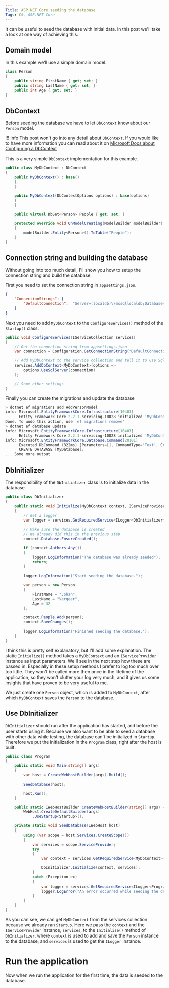 ```yaml
---
Title: ASP.NET Core seeding the database
Tags: C#, ASP.NET Core
---
```


It can be useful to seed the database with initial data. 
In this post we'll take a look at one way of achieving this.

## Domain model

In this example we'll use a simple domain model.

```csharp
class Person
{
    public string FirstName { get; set; }
    public string LastName { get; set; }
    public int Age { get; set; }
}
```

## DbContext

Before seeding the database we have to let `DbContext` know about our `Person` model.

!!! info
    This post won't go into any detail about `DbContext`. 
    If you would like to have more information you can read about it on [Microsoft Docs about Configuring a DbContext](https://docs.microsoft.com/en-us/ef/core/miscellaneous/configuring-dbcontext)

This is a very simple `DbContext` implementation for this example.

```csharp
public class MyDbContext : DbContext
{
    public MyDbContext() : base()
    {
    }

    public MyDbContext(DbContextOptions options) : base(options)
    {
    }

    public virtual DbSet<Person> People { get; set; }

    protected override void OnModelCreating(ModelBuilder modelBuilder)
    {
        modelBuilder.Entity<Person>().ToTable("People");
    }
}
```

## Connection string and building the database

Without going into too much detail, I'll show you how to setup the connection string and build the database.

First you need to set the connection string in `appsettings.json`. 

```json
{
    "ConnectionStrings": {
        "DefaultConnection":  "Server=(localdb)\\mssqllocaldb;Database=MyDatabase;Trusted_Connection=True;MultipleActiveResultSets=true" 
    } 
}
```

Next you need to add `MyDbContext` to the `ConfigureServices()` method of the `Startup()` class.

```csharp
public void ConfigureServices(IServiceCollection services)
{
    // Get the connection string from appsettings.json
    var connection = Configuration.GetConnectionString("DefaultConnection") ?? "testingconnection";

    // Add MyDbContext to the service collection and tell it to use Sql Server as a database provider
    services.AddDbContext<MyDbContext>(options =>
        options.UseSqlServer(connection)
    );

    // Some other settings
}
```

Finally you can create the migrations and update the database

```ps1
> dotnet ef migrations add AddPersonModel
info: Microsoft.EntityFrameworkCore.Infrastructure[10403]
      Entity Framework Core 2.2.1-servicing-10028 initialized 'MyDbContext' using provider 'Microsoft.EntityFrameworkCore.SqlServer' with options: None
Done. To undo this action, use 'ef migrations remove'
> dotnet ef database update
info: Microsoft.EntityFrameworkCore.Infrastructure[10403]
      Entity Framework Core 2.2.1-servicing-10028 initialized 'MyDbContext' using provider 'Microsoft.EntityFrameworkCore.SqlServer' with options: None
info: Microsoft.EntityFrameworkCore.Database.Command[20101]
      Executed DbCommand (322ms) [Parameters=[], CommandType='Text', CommandTimeout='60']
      CREATE DATABASE [MyDatabase];
... Some more output
```

## DbInitializer

The responsibility of the `DbInitializer` class is to initialize data in the database.

```csharp
public class DbInitializer
{
    public static void Initialize(MyDbContext context, IServiceProvider services)
    {
        // Get a logger
        var logger = services.GetRequiredService<ILogger<DbInitializer>>();

        // Make sure the database is created
        // We already did this in the previous step
        context.Database.EnsureCreated();

        if (context.Authors.Any())
        {
            logger.LogInformation("The database was already seeded");
            return;
        }

        logger.LogInformation("Start seeding the database.");

        var person = new Person
        {
            FirstName = "Johan",
            LastName = "Vergeer",
            Age = 32
        };

        context.People.Add(person);
        context.SaveChanges();

        logger.LogInformation("Finished seeding the database.");
    }
}
```

I think this is pretty self explanatory, but I'll add some explanation. 
The static `Initialize()` method takes a `MyDbContext` and an `IServiceProvider` instance as input parameters. 
We'll see in the next step how these are passed in. 
Especially in these setup methods I prefer to log too much over too little. 
They won't be called more then once in the lifetime of the application, 
so they won't clutter your log very much, and it gives us some insights that have proven 
to be very useful to me.

We just create one `Person` object, which is added to `MyDbContext`, 
after which `MyDbContext` saves the `Person` to the database.

## Use DbInitializer

`DbInitializer` should run after the application has started, and before the user starts using it. 
Because we also want to be able to seed a database with other data while testing, 
the database can't be initialized in `Startup`. 
Therefore we put the initialization in the `Program` class, right after the host is built. 

```csharp
public class Program
{
    public static void Main(string[] args)
    {
        var host = CreateWebHostBuilder(args).Build();

        SeedDatabase(host);

        host.Run();
    }

    public static IWebHostBuilder CreateWebHostBuilder(string[] args) =>
        WebHost.CreateDefaultBuilder(args)
            .UseStartup<Startup>();

    private static void SeedDatabase(IWebHost host)
    {
        using (var scope = host.Services.CreateScope())
        {
            var services = scope.ServiceProvider;
            try
            {
                var context = services.GetRequiredService<MyDbContext>();

                DbInitializer.Initialize(context, services);
            }
            catch (Exception ex)
            {
                var logger = services.GetRequiredService<ILogger<Program>>();
                logger.LogError("An error occurred while seeding the database");
            }
        }
    }
}
```

As you can see, we can get `MyDbContext` from the services collection because we already ran `Startup`.
Here we pass the `context` and the `IServiceProvider` instance, `services`, to the `Initialize()` method of `DbInitializer`, where
`context` is used to add and save the `Person` instance to the database, and `services` is used to get the `ILogger` instance.

# Run the application

Now when we run the application for the first time, the data is seeded to the database.
